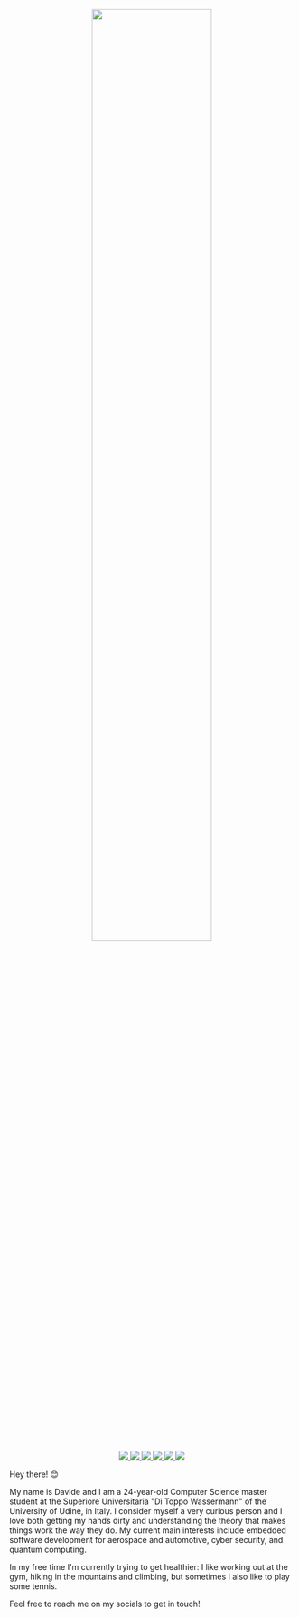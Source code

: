 <!-- Banner -->
<p align="center">
  <img src="https://raw.githubusercontent.com/davidedellagiustina/davidedellagiustina/master/banner.png" width="65%">
</p>

<!-- Links -->
<p align="center">
  <!-- GitHub -->
  <a href="https://github.com/davidedellagiustina">
    <img src="https://img.shields.io/badge/-GitHub-%23181717?logo=github&logoColor=white">
  </a>
  <!-- LinkedIn -->
  <a href="https://www.linkedin.com/in/ddellagiustina">
    <img src="https://img.shields.io/badge/-LinkedIn-%230077b5?logo=linkedin&logoColor=white">
  </a>
  <!-- ResearchGate -->
  <a href="https://www.researchgate.net/profile/Davide_Della_Giustina2">
    <img src="https://img.shields.io/badge/-ResearchGate-%2300ccbb?logo=researchgate&logoColor=white">
  </a>
  <!-- HackerRank -->
  <a href="https://www.hackerrank.com/ddellagiustina">
    <img src="https://img.shields.io/badge/-HackerRank-%232ec866?logo=hackerrank&logoColor=white">
  </a>
  <!-- StackOverflow -->
  <a href="https://stackoverflow.com/users/8851982/davide-della-giustina">
    <img src="https://img.shields.io/badge/-StackOverflow-%23fe7a16?logo=stack-overflow&logoColor=white">
  </a>
  <!-- Kaggle -->
  <a href="https://www.kaggle.com/davidedellagiustina">
    <img src="https://img.shields.io/badge/-Kaggle-%2320beff?logo=kaggle&logoColor=white">
  </a>
</p>

<!-- Presentation -->
Hey there! 😊

My name is Davide and I am a 24-year-old Computer Science master student at the Superiore Universitaria "Di Toppo Wassermann" of the University of Udine, in Italy. I consider myself a very curious person and I love both getting my hands dirty and understanding the theory that makes things work the way they do. My current main interests include embedded software development for aerospace and automotive, cyber security, and quantum computing.

In my free time I'm currently trying to get healthier: I like working out at the gym, hiking in the mountains and climbing, but sometimes I also like to play some tennis.

Feel free to reach me on my socials to get in touch!

